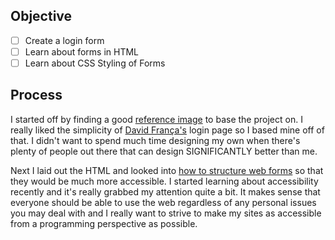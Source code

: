 ## Objective

- [ ] Create a login form
- [ ] Learn about forms in HTML
- [ ] Learn about CSS Styling of Forms

## Process

I started off by finding a good [reference image](https://collectui.com/designers/davidjnf/sign-up) to base the project on. I really liked the simplicity of [David França's](https://dribbble.com/davidjnf) login page so I based mine off of that. I didn't want to spend much time designing my own when there's plenty of people out there that can design SIGNIFICANTLY better than me.

Next I laid out the HTML and looked into [how to structure web forms](https://developer.mozilla.org/en-US/docs/Learn/Forms/How_to_structure_a_web_form) so that they would be much more accessible. I started learning about accessibility recently and it's really grabbed my attention quite a bit. It makes sense that everyone should be able to use the web regardless of any personal issues you may deal with and I really want to strive to make my sites as accessible from a programming perspective as possible.
